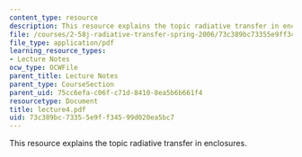 ```yaml
---
content_type: resource
description: This resource explains the topic radiative transfer in enclosures.
file: /courses/2-58j-radiative-transfer-spring-2006/73c389bc73355e9ff34599d020ea5bc7_lecture4.pdf
file_type: application/pdf
learning_resource_types:
- Lecture Notes
ocw_type: OCWFile
parent_title: Lecture Notes
parent_type: CourseSection
parent_uid: 75cc6efa-c06f-c71d-8410-8ea5b6b661f4
resourcetype: Document
title: lecture4.pdf
uid: 73c389bc-7335-5e9f-f345-99d020ea5bc7
---
```

This resource explains the topic radiative transfer in enclosures.